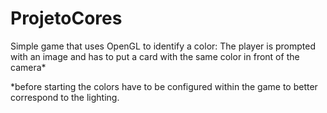 # ProjetoCores
Simple game that uses OpenGL to identify a color:
  The player is prompted with an image and has to put a card with the same color in front of the camera*
  
  *before starting the colors have to be configured within the game to better correspond to the lighting.
